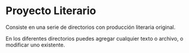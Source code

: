 # Proyecto Literario
Consiste en una serie de directorios con producción literaria original.

En los diferentes directorios puedes agregar cualquier texto o archivo, o modificar uno existente.
